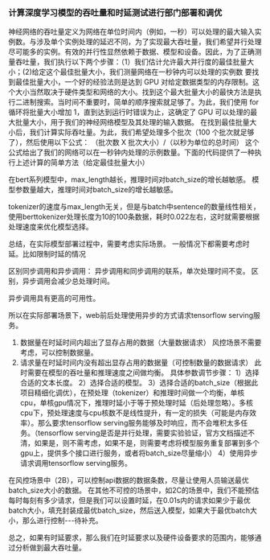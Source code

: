 ### 计算深度学习模型的吞吐量和时延测试进行部门部署和调优

神经网络的吞吐量定义为网络在单位时间内（例如，一秒）可以处理的最大输入实例数。与涉及单个实例处理的延迟不同，为了实现最大吞吐量，我们希望并行处理尽可能多的实例。有效的并行性显然依赖于数据、模型和设备。因此，为了正确测量吞吐量，我们执行以下两个步骤：（1）我们估计允许最大并行度的最佳批量大小；(2)给定这个最佳批量大小，我们测量网络在一秒钟内可以处理的实例数
要找到最佳批量大小，一个好的经验法则是达到 GPU 对给定数据类型的内存限制。这个大小当然取决于硬件类型和网络的大小。找到这个最大批量大小的最快方法是执行二进制搜索。当时间不重要时，简单的顺序搜索就足够了。为此，我们使用 for 循环将批量大小增加 1，直到达到运行时错误为止，这确定了 GPU 可以处理的最大批量大小，用于我们的神经网络模型及其处理的输入数据。
在找到最佳批量大小后，我们计算实际吞吐量。为此，我们希望处理多个批次（100 个批次就足够了），然后使用以下公式：
（批次数 X 批次大小）/（以秒为单位的总时间）
这个公式给出了我们的网络可以在一秒钟内处理的示例数量。下面的代码提供了一种执行上述计算的简单方法（给定最佳批量大小）

在bert系列模型中，max_length越长，推理时间对batch_size的增长越敏感。
模型参数量越大，推理时间对batch_size的增长越敏感。

tokenizer的速度与max_length无关，但是与batch中sentence的数量线性相关，使用berttokenizer处理长度为10的100条数据，耗时0.022左右，这时就需要根据处理速度来优化模型选择。

总结，在实际模型部署过程中，需要考虑实际场景。
一般情况下都需要考虑时延。比如限制时延的情况

区别同步调用和异步调用：
异步调用和同步调用的联系，单次处理时间不变。
区别，异步调用会减少总处理时间。

异步调用具有更高的可用性。

所以在实际部署场景下，web前后处理使用异步的方式请求tensorflow serving服务。

1. 数据量在时延时间内超出了显存占用的数据（大量数据请求）
    风控场景不需要考虑，可以控制数据量。
2. 请求量在时延时间内没有超出显存占用的数据量（可控制数量的数据请求）
    此时需要在模型的吞吐量和推理速度之间做均衡。
    具体参数调节步骤：
    1）选择合适的文本长度。
    2）选择合适的模型。
    3）选择合适的batch_size（根据此项目精细化调优），在预处理（tokenizer）和推理时间做一个均衡，单核cpu，单核gpu情况下，推理时延小于等于预处理时延（后处理忽略）。多核cpu下，预处理速度与cpu核数不是线性提升，有一定的损失（可能是内存效率）。那么要求tensorflow serving服务能够及时响应，而不会堆积太多任务。（tensorflow serving是否是并行处理，需要实验验证，官方文档描述不清，如果是，则不需考虑，如果不是，则需要考虑将模型服务重复部署到多个gpu上，提供多个接口进行服务，或者将batch_size尽量缩小）
    4）使用异步请求调用tensorflow serving服务。

在风控场景中（2B），可以控制api数据的数据条数，尽量让使用人员输送最优batch_size大小的数据。
在其他不可控的场景中，如2C的场景中，我们不能预估每时每刻有多少请求，但是我们可以设置时延，在0.01s内的请求如果少于最优batch大小，填充封装成最优batch_size，然后送入模型，如果大于最优batch大小，那么进行控制---待补充。

总之，如果有时延要求，那么我们在时延要求以及硬件设备要求的范围内，能够通过分析做到最大吞吐量。

